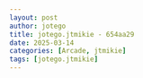 ```yaml
---
layout: post
author: jotego
title: jotego.jtmikie - 654aa29
date: 2025-03-14
categories: [Arcade, jtmikie]
tags: [jotego.jtmikie]
---
```


